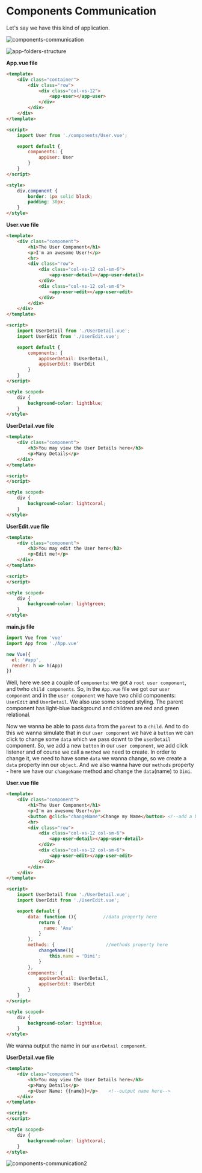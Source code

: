 # Components Communication

Let's say we have this kind of application. 

![components-communication](../components-communication.png)

![app-folders-structure](../app-folders-structure.png)

**App.vue file**

```html
<template>
    <div class="container">
        <div class="row">
            <div class="col-xs-12">
                <app-user></app-user>
            </div>
        </div>
    </div>
</template>

<script>
    import User from './components/User.vue';

    export default {
        components: {
            appUser: User
        }
    }
</script>

<style>
    div.component {
        border: 1px solid black;
        padding: 30px;
    }
</style>
```

**User.vue file**

```html
<template>
    <div class="component">
        <h1>The User Component</h1>
        <p>I'm an awesome User!</p>
        <hr>
        <div class="row">
            <div class="col-xs-12 col-sm-6">
                <app-user-detail></app-user-detail>
            </div>
            <div class="col-xs-12 col-sm-6">
                <app-user-edit></app-user-edit>
            </div>
        </div>
    </div>
</template>

<script>
    import UserDetail from './UserDetail.vue';
    import UserEdit from './UserEdit.vue';

    export default {
        components: {
            appUserDetail: UserDetail,
            appUserEdit: UserEdit
        }
    }
</script>

<style scoped>
    div {
        background-color: lightblue;
    }
</style>
```

**UserDetail.vue file**

```html
<template>
    <div class="component">
        <h3>You may view the User Details here</h3>
        <p>Many Details</p>
    </div>
</template>

<script>
</script>

<style scoped>
    div {
        background-color: lightcoral;
    }
</style>
```

**UserEdit.vue file**

```html
<template>
    <div class="component">
        <h3>You may edit the User here</h3>
        <p>Edit me!</p>
    </div>
</template>

<script>
</script>

<style scoped>
    div {
        background-color: lightgreen;
    }
</style>
```
**main.js file**

```js
import Vue from 'vue'
import App from './App.vue'

new Vue({
  el: '#app',
  render: h => h(App)
})
```
Well, here we see a couple of `components`: we got a `root user component`, and twho `child components`. So, in the `App.vue` file we got our `user component` and in the `user component` we have two child components: `UserEdit` and `UserDetail`. We also use some scoped styling. The parent component has light-blue background and children are red and green relational. 

Now we wanna be able to pass `data` from the `parent` to a `child`. And to do this we wanna simulate that in our `user component` we have a `button` we can click to change some `data` which we pass downt to the `userDetail` component. 
So, we add a new `button` in our `user component`, we add click listener and of course we call a `method` we need to create. In order to change it, we need to have some `data` we wanna change, so we create a `data` property inn our `object`. And we also wanna have our `methods` property - here we have our `changeName` method and change the `data`(name) to `Dimi`. 

**User.vue file**

```html
<template>
    <div class="component">
        <h1>The User Component</h1>
        <p>I'm an awesome User!</p>
        <button @click="changeName">Change my Name</button> <!--add a button-->
        <hr>
        <div class="row">
            <div class="col-xs-12 col-sm-6">
                <app-user-detail></app-user-detail>
            </div>
            <div class="col-xs-12 col-sm-6">
                <app-user-edit></app-user-edit>
            </div>
        </div>
    </div>
</template>

<script>
    import UserDetail from './UserDetail.vue';
    import UserEdit from './UserEdit.vue';

    export default {
        data: function (){          //data property here
            return {
              name: 'Ana'
            }
        },
        methods: {                   //methods property here
            changeName(){
                this.name = 'Dimi';
            }
        },
        components: {
            appUserDetail: UserDetail,
            appUserEdit: UserEdit
        }
    }
</script>

<style scoped>
    div {
        background-color: lightblue;
    }
</style>
```

We wanna output the name in our `userDetail component`.  

**UserDetail.vue file**

```html
<template>
    <div class="component">
        <h3>You may view the User Details here</h3>
        <p>Many Details</p>
        <p>User Name: {{name}}</p>    <!--output name here-->
    </div>
</template>

<script>
</script>

<style scoped>
    div {
        background-color: lightcoral;
    }
</style>
```

![components-communication2](../components-communication2.png)
